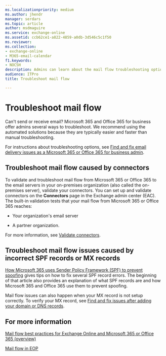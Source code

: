 ```yaml
---
ms.localizationpriority: medium
ms.author: jhendr
manager: serdars
ms.topic: article
author: msdmaguire
ms.service: exchange-online
ms.assetid: ccb62ce1-a822-4859-a0db-3d546c5c1f50
ms.reviewer: 
ms.collection: 
- exchange-online
- M365-email-calendar
f1.keywords:
- NOCSH
description: Admins can learn about the mail flow troubleshooting options in Microsoft 365 or Office 365.
audience: ITPro
title: Troubleshoot mail flow

---
```


# Troubleshoot mail flow

Can't send or receive email? Microsoft 365 and Office 365 for business offer admins several ways to troubleshoot. We recommend using the automated solutions because they are typically easier and faster than manual troubleshooting.

For instructions about troubleshooting options, see [Find and fix email delivery issues as a Microsoft 365 or Office 365 for business admin](/exchange/troubleshoot/mail-delivery/email-delivery-issues).

## Troubleshoot mail flow caused by connectors

To validate and troubleshoot mail flow from Microsoft 365 or Office 365 to the email servers in your on-premises organization (also called the on-premises server), validate your connectors. You can set up and validate connectors on the **Connectors** page in the Exchange admin center (EAC). The built-in validation tests that your mail flow from Microsoft 365 or Office 365 reaches:

- Your organization's email server

- A partner organization.

For more information, see [Validate connectors](use-connectors-to-configure-mail-flow/validate-connectors.md).

## Troubleshoot mail flow issues caused by incorrect SPF records or MX records

 [How Microsoft 365 uses Sender Policy Framework (SPF) to prevent spoofing](/microsoft-365/security/office-365-security/how-office-365-uses-spf-to-prevent-spoofing#troubleshooting-best-practices-for-spf-in-office-365) gives tips on how to fix several SPF record errors. The beginning of that article also provides an explanation of what SPF records are and how Microsoft 365 and Office 365 use them to prevent spoofing.

Mail flow issues can also happen when your MX record is not setup correctly. To verify your MX record, see [Find and fix issues after adding your domain or DNS records](/microsoft-365/admin/get-help-with-domains/find-and-fix-issues).

## For more information

[Mail flow best practices for Exchange Online and Microsoft 365 or Office 365 (overview)](mail-flow-best-practices.md)

[Mail flow in EOP](/microsoft-365/security/office-365-security/mail-flow-in-eop)